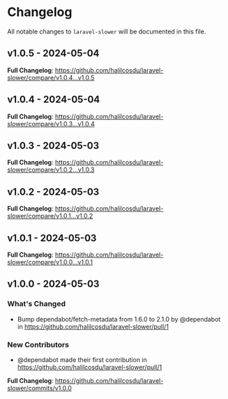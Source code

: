 # Changelog

All notable changes to `laravel-slower` will be documented in this file.

## v1.0.5 - 2024-05-04

**Full Changelog**: https://github.com/halilcosdu/laravel-slower/compare/v1.0.4...v1.0.5

## v1.0.4 - 2024-05-04

**Full Changelog**: https://github.com/halilcosdu/laravel-slower/compare/v1.0.3...v1.0.4

## v1.0.3 - 2024-05-03

**Full Changelog**: https://github.com/halilcosdu/laravel-slower/compare/v1.0.2...v1.0.3

## v1.0.2 - 2024-05-03

**Full Changelog**: https://github.com/halilcosdu/laravel-slower/compare/v1.0.1...v1.0.2

## v1.0.1 - 2024-05-03

**Full Changelog**: https://github.com/halilcosdu/laravel-slower/compare/v1.0.0...v1.0.1

## v1.0.0 - 2024-05-03

### What's Changed

* Bump dependabot/fetch-metadata from 1.6.0 to 2.1.0 by @dependabot in https://github.com/halilcosdu/laravel-slower/pull/1

### New Contributors

* @dependabot made their first contribution in https://github.com/halilcosdu/laravel-slower/pull/1

**Full Changelog**: https://github.com/halilcosdu/laravel-slower/commits/v1.0.0
